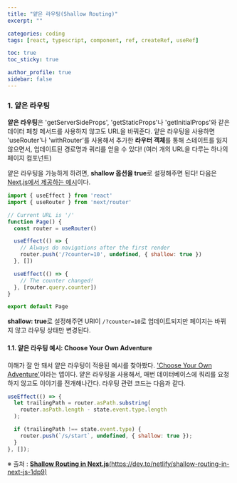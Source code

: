 ```yaml
---
title: "얕은 라우팅(Shallow Routing)"
excerpt: ""

categories: coding
tags: [react, typescript, component, ref, createRef, useRef]

toc: true
toc_sticky: true

author_profile: true
sidebar: false
---
```


### 1. 얕은 라우팅

**얕은 라우팅**은 'getServerSideProps', 'getStaticProps'나 'getInitialProps'와 같은 데이터 페칭 메서드를 사용하지 않고도 URL을 바꿔준다. 얕은 라우팅을 사용하면 'useRouter'나 'withRouter'를 사용해서 추가한 **라우터 객체**를 통해 스테이트를 잃지 않으면서, 업데이트된 경로명과 쿼리를 얻을 수 있다! (여러 개의 URL을 다루는 하나의 페이지 컴포넌트)

얕은 라우팅을 가능하게 하려면, **shallow 옵션을 true**로 설정해주면 된다! 다음은 [Next.js에서 제공하는 예시](https://nextjs.org/docs/routing/shallow-routing)이다.


```javascript
import { useEffect } from 'react'
import { useRouter } from 'next/router'

// Current URL is '/'
function Page() {
  const router = useRouter()

  useEffect(() => {
    // Always do navigations after the first render
    router.push('/?counter=10', undefined, { shallow: true })
  }, [])

  useEffect(() => {
    // The counter changed!
  }, [router.query.counter])
}

export default Page
```
**shallow: true**로 설정해주면 URl이 `/?counter=10`로 업데이트되지만 페이지는 바뀌지 않고 라우팅 상태만 변경된다.


#### 1.1. 얕은 라우팅 예시: Choose Your Own Adventure

이해가 잘 안 돼서 얕은 라우팅이 적용된 예시를 찾아봤다. ['Choose Your Own Adventure'](https://next-adventure.netlify.app/)이라는 앱이다. 얕은 라우팅을 사용해서, 매번 데이터베이스에 쿼리를 요청하지 않고도 이야기를 전개해나간다. 라우팅 관련 코드는 다음과 같다.

```javascript
useEffect(() => {
  let trailingPath = router.asPath.substring(
    router.asPath.length - state.event.type.length
  );

  if (trailingPath !== state.event.type) {
    router.push(`/s/start`, undefined, { shallow: true });
  }
}, []);
```

※ 출처 : [**Shallow Routing in Next.js**(https://dev.to/netlify/shallow-routing-in-next-js-1dp9)](https://dev.to/netlify/shallow-routing-in-next-js-1dp9)